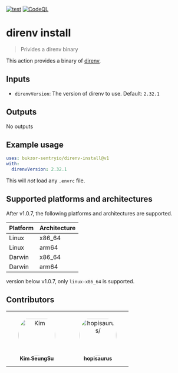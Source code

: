 [![test](https://github.com/bukzor-sentryio/direnv-install/actions/workflows/test.yaml/badge.svg)](https://github.com/bukzor-sentryio/direnv-install/actions/workflows/test.yaml)
[![CodeQL](https://github.com/bukzor-sentryio/direnv-install/actions/workflows/codeql.yml/badge.svg)](https://github.com/bukzor-sentryio/direnv-install/actions/workflows/codeql.yml)

# direnv install

> Privides a direnv binary

This action provides a binary of [direnv](https://direnv.net/),

## Inputs

- `direnvVersion`: The version of direnv to use. Default: `2.32.1`

## Outputs

No outputs

## Example usage

```yaml
uses: bukzor-sentryio/direnv-install@v1
with:
  direnvVersion: 2.32.1
```

This will _not_ load any `.envrc` file.

## Supported platforms and architectures

After v1.0.7, the following platforms and architectures are supported.

| Platform | Architecture |
| -------- | ------------ |
| Linux    | x86_64       |
| Linux    | arm64        |
| Darwin   | x86_64       |
| Darwin   | arm64        |

version below v1.0.7, only `linux-x86_64` is supported.

## Contributors

<table>
<tr>
    <td align="center" style="word-wrap: break-word; width: 150.0; height: 150.0">
        <a href=https://github.com/bukzor-sentryio>
            <img src=https://avatars.githubusercontent.com/u/580053?v=4 width="100;"  style="border-radius:50%;align-items:center;justify-content:center;overflow:hidden;padding-top:10px" alt=Kim SeungSu/>
            <br />
            <sub style="font-size:14px"><b>Kim SeungSu</b></sub>
        </a>
    </td>
    <td align="center" style="word-wrap: break-word; width: 150.0; height: 150.0">
        <a href=https://github.com/hopisaurus>
            <img src=https://avatars.githubusercontent.com/u/24846639?v=4 width="100;"  style="border-radius:50%;align-items:center;justify-content:center;overflow:hidden;padding-top:10px" alt=hopisaurus/>
            <br />
            <sub style="font-size:14px"><b>hopisaurus</b></sub>
        </a>
    </td>
</tr>
</table>
